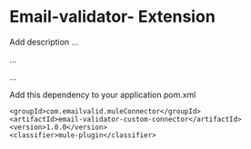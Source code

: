 # Email-validator- Extension

Add description ...


...


...


Add this dependency to your application pom.xml

```
<groupId>com.emailvalid.muleConnector</groupId>
<artifactId>email-validator-custom-connector</artifactId>
<version>1.0.0</version>
<classifier>mule-plugin</classifier>
```
